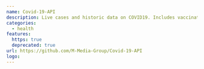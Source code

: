 ```yaml
---
name: Covid-19-API
description: Live cases and historic data on COVID19. Includes vaccination details as well!
categories:
  - health
features:
  https: true
  deprecated: true
url: https://github.com/M-Media-Group/Covid-19-API
logo:
---
```


